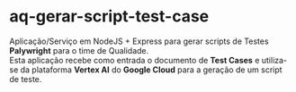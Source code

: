 # aq-gerar-script-test-case

Aplicação/Serviço em NodeJS + Express para gerar scripts de Testes **Palywright** para o time de Qualidade.  
Esta aplicação recebe como entrada o documento de **Test Cases** e utiliza-se da plataforma **Vertex AI** do **Google Cloud** para a geração de um script de teste.
